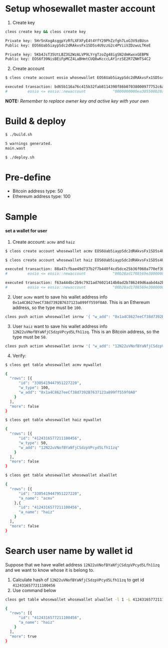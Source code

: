 # Setup whosewallet master account
1. Create key

```bash
cleos create key && cleos create key

Private key: 5Hr5nXogAsggpYzRfLXFXFyE4t4YfY29PhZzfgh7LoG3V9zBUsn
Public key: EOS6Uab5iaypSdc2dRAkvsFx1SD5s4U9zzG2c4PViiVZDzwuLTKeE

Private key: 5Kb4JsT35UtLBZ3G2WzALVP9LYrgTzoZg48igSN2dmKwxxGEBPN
Public key: EOS6f39NisBEiFpMCZ4LaBHmtCUQ8wKcccLAY1rzSE2R7ZNHTS4C2
```

2. Create account

```bash
$ cleos create account eosio whosewallet EOS6Uab5iaypSdc2dRAkvsFx1SD5s4U9zzG2c4PViiVZDzwuLTKeE EOS6f39NisBEiFpMCZ4LaBHmtCUQ8wKcccLAY1rzSE2R7ZNHTS4C2

executed transaction: bd65b116a76c415b32fab8114398f86b07038000977752c6a78a20fb86be8f8a  364 bytes  1000 cycles
#         eosio <= eosio::newaccount            "0000000000ea305500b28ad1708569e301000000010002d11a291731c406e5fc5ee617353e97ce7e152d5b0d5d31ed21b4e...

```
__NOTE:__ _Remember to replace owner key and active key with your own_

# Build & deploy

```bash
$ ./build.sh

5 warnings generated.
main.wast

$ ./deploy.sh
````

# Pre-define

- Bitcoin address type: 50
- Ethereum address type: 100

# Sample

#### set a wallet for user
1. Create account: `acmv` and `haiz`

```bash
$ cleos create account whosewallet acmv EOS6Uab5iaypSdc2dRAkvsFx1SD5s4U9zzG2c4PViiVZDzwuLTKeE EOS6f39NisBEiFpMCZ4LaBHmtCUQ8wKcccLAY1rzSE2R7ZNHTS4C2

$ cleos create account whosewallet haiz EOS6Uab5iaypSdc2dRAkvsFx1SD5s4U9zzG2c4PViiVZDzwuLTKeE EOS6f39NisBEiFpMCZ4LaBHmtCUQ8wKcccLAY1rzSE2R7ZNHTS4C2

executed transaction: 88a47cfbae49d737b2f7b440f4cd5dce25b36f060a770ef30ed4ef2ef7aa5ec8  364 bytes  1000 cycles
#         eosio <= eosio::newaccount            "00b28ad1708569e30000000000b0253201000000010002d11a291731c406e5fc5ee617353e97ce7e152d5b0d5d31ed21b4e...

executed transaction: f63a444bc2b9c7921ad76021414b0ad2b786249d6aabd4a2b3758be1365b4d45  364 bytes  1000 cycles
#         eosio <= eosio::newaccount            "00b28ad1708569e30000000000f09d6901000000010002d11a291731c406e5fc5ee617353e97ce7e152d5b0d5d31ed21b4e...
```

2. User `acmv` want to save his wallet address info `0x1a4C8627eeCf38d7392B7637123a899ff559f0A0`. This is an Ethereum address, so the type must be `100`.

```bash
cleos push action whosewallet inrnw '{ "w_add": "0x1a4C8627eeCf38d7392B7637123a899ff559f0A0", "w_type": "100", "a_name": "acmv" }' -p whosewallet@active -p acmv@active
```

3. User `haiz` want to save his wallet address info `12N22uVNofBYaNfjCSdzpVPcyd5Lfh11zq`. This is an Bitcoin address, so the type must be `50`.

```bash
cleos push action whosewallet inrnw '{ "w_add": "12N22uVNofBYaNfjCSdzpVPcyd5Lfh11zq", "w_type": "50", "a_name": "haiz" }' -p whosewallet@active -p haiz@active
```

4. Verify:

```bash
$ cleos get table whosewallet acmv mywallet

{
  "rows": [{
      "id": "3305419447951227220",
      "w_type": 100,
      "w_add": "0x1a4C8627eeCf38d7392B7637123a899ff559f0A0"
    }
  ],
  "more": false
}

$ cleos get table whosewallet haiz mywallet

{
  "rows": [{
      "id": "4124316577211100456",
      "w_type": 50,
      "w_add": "12N22uVNofBYaNfjCSdzpVPcyd5Lfh11zq"
    }
  ],
  "more": false
}

$ cleos get table whosewallet whosewallet alwallet                                                                      

{
  "rows": [{
      "id": "3305419447951227220",
      "a_name": "acmv"
    },{
      "id": "4124316577211100456",
      "a_name": "haiz"
    }
  ],
  "more": false
}

```

# Search user name by wallet id
Suppose that we have wallet address `12N22uVNofBYaNfjCSdzpVPcyd5Lfh11zq` and we want to know whose it is belong to.

1. Calculate hash of `12N22uVNofBYaNfjCSdzpVPcyd5Lfh11zq` to get id `4124316577211100456`
2. Use command below

```bash
cleos get table whosewallet whosewallet alwallet -l 1 -L 4124316577211100456

{
  "rows": [{
      "id": "4124316577211100456",
      "a_name": "haiz"
    }
  ],
  "more": true
}
```